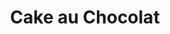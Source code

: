 ---
layout: recette
categories: [recettes]
hidden: true
lang: fr
sitemap: false
title: Cake au Chocolat
type: sucre
recettes:
  Chocolat I: 
    ingredients:
      - nom: chocolat noir 70%
        qte: 200
        unite: gr
      - nom: beurre
        qte: 80
        unite: gr
      - nom: oeufs 
        qte: 4
      - nom: sucre glace
        qte: 100
        unite: gr
      - nom: farine blanche
        qte: 60
        unite: gr
      - nom: levure chimique
        qte: 5
        unite: gr
      - nom: cacao en poudre non sucré
        qte: 10
        unite: gr
    etapes:
      - label: Préparation
        details:
        - Faire fondre le chocolat avec le beurre
        - Blanchir les oeufs et le sucre au batteur électrique à vitesse maximale
        - Tamiser la farine, le chocolat en poudre et la levure sur la préparation
        - Incorporer à l'aide d'une spatule silicone
        - Incorporer le mélange beurre-chocolat
        - Beurrer et fariner un moule
        - Verser la préparation dans le moule
    cuisson: 
        - Réserver la préparation au frais le temps que le four chauffe
        - Cuire entre 25 et 35 minutes à 180°C en chaleur tournante
        - Vérifier que le gâteau est cuit avec la pointe d'un couteau
  Chocolat II: 
    ingredients:
      - nom: chocolat noir 70%
        qte: 40
        unite: gr
      - nom: beurre
        qte: 75
        unite: gr
      - nom: oeufs 
        qte: 4
      - nom: miel
        qte: 60 
        unite: gr
      - nom: sucre
        qte: 100
        unite: gr
      - nom: poudre d'amandes
        qte: 60
        unite: gr
      - nom: farine blanche
        qte: 90
        unite: gr
      - nom: levure chimique
        qte: 6
        unite: gr
      - nom: cacao en poudre non sucré
        qte: 20
        unite: gr
      - nom: crème fleurette
        qte: 100
        unite: gr
      - nom: rhum brun
        qte: 15
        unite: gr
    etapes:
      - label: Préparation
        details:
        - Faire fondre le chocolat avec le beurre
        - Mélanger les oeufs, le miel et le sucre au fouet
        - Tamiser la farine, la poudre d'amandes, le chocolat en poudre et la levure sur la préparation
        - Incorporer à l'aide d'une spatule silicone
        - Incorporer la crème entière et le rhum
        - Incorporer le mélange beurre-chocolat
        - Beurrer et fariner un moule
        - Verser la préparation dans le moule
    cuisson: 
        - Réserver au frais au moins une heure avant cuisson
        - Cuire 45 minutes à 160°C en chaleur tournante
        - Vérifier que le gâteau est cuit avec la pointe d'un couteau
  Marbré:
    ingredients:
    - nom: oeufs 
      qte: 2
    - nom: sucre
      qte: 200
      unite: gr
    - nom: beurre
      qte: 125
      unite: gr
    - nom: crème fleurette
      qte:  175
      unite: gr
    - nom: farine
      qte: 175
      unite: gr
    - nom: levure chimique
      qte: 6
      unite: gr
    - nom: cacao en poudre non sucré
      qte: 25
      unite: gr
    - nom: vanille liquide
    - nom: glaçage rocher
      lien: /recettes/glacage#Rocher
    etapes:
      - label: Préparation
        details:
          - Faire fondre le beurre 
          - Blanchir les oeufs et le sucre au batteur électrique à vitesse maximale
          - Incorporer progressivement le beurre fondu à vitesse lente
          - Incorporer progressivement la crème fleurette à vitesse très lente
          - Tamiser la farine et la levure sur la préparation
          - Incorporer à l'aide d'une spatule silicone
          - Déverser la préparation dans deux bols distincts
      - label: Partie Chocolat
        details:
          - Incorporer le cacao en poudre non sucré dans un des bols
          - Réserver
      - label: Partie Vanille
        details: 
          - Incorporer la vanille liquide dans l'autre bol
          - Réserver
      - label: Assemblage
        details:         
          - Beurrer et fariner un moule
          - Verser le contenu des deux bols dans le moule en alternant vanille/chocolat
      - label: Cuisson
        details:
          - Cuire une heure à 150°C
          - Démouler à l'envers sur une grille
          - Laisser ressuer une heure
      - label: Glaçage Rocher
        details:
          - label: Voir ici
            link: /recettes/glacage#Rocher
          - Napper le gâteau avec le glaçage
          - Laisser le glaçage prendre (environ 2 heures à température ambiante)
---